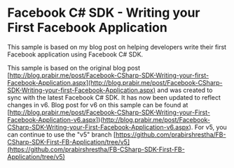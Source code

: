 Facebook C# SDK - Writing your First Facebook Application
=========================================================

This sample is based on my blog post on helping developers write their first Facebook application using Facebook C# SDK.

This sample is based on the original blog post [http://blog.prabir.me/post/Facebook-CSharp-SDK-Writing-your-first-Facebook-Application.aspx](http://blog.prabir.me/post/Facebook-CSharp-SDK-Writing-your-first-Facebook-Application.aspx) and was created to sync with the latest Facebook C# SDK. It has now been updated to reflect changes in v6. Blog post for v6 on this sample can be found at [http://blog.prabir.me/post/Facebook-CSharp-SDK-Writing-your-First-Facebook-Application-v6.aspx])(http://blog.prabir.me/post/Facebook-CSharp-SDK-Writing-your-First-Facebook-Application-v6.aspx). For v5, you can continue to use the "v5" branch [https://github.com/prabirshrestha/FB-CSharp-SDK-First-FB-Application/tree/v5](https://github.com/prabirshrestha/FB-CSharp-SDK-First-FB-Application/tree/v5)

